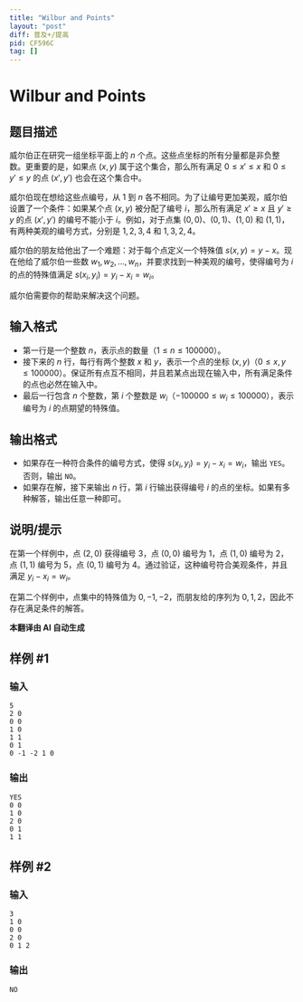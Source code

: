 ```yaml
---
title: "Wilbur and Points"
layout: "post"
diff: 普及+/提高
pid: CF596C
tag: []
---
```


# Wilbur and Points

## 题目描述

威尔伯正在研究一组坐标平面上的 $n$ 个点。这些点坐标的所有分量都是非负整数。更重要的是，如果点 $(x, y)$ 属于这个集合，那么所有满足 $0 \le x' \le x$ 和 $0 \le y' \le y$ 的点 $(x', y')$ 也会在这个集合中。

威尔伯现在想给这些点编号，从 $1$ 到 $n$ 各不相同。为了让编号更加美观，威尔伯设置了一个条件：如果某个点 $(x, y)$ 被分配了编号 $i$，那么所有满足 $x' \ge x$ 且 $y' \ge y$ 的点 $(x', y')$ 的编号不能小于 $i$。例如，对于点集 $(0, 0)$、$(0, 1)$、$(1, 0)$ 和 $(1, 1)$，有两种美观的编号方式，分别是 $1, 2, 3, 4$ 和 $1, 3, 2, 4$。

威尔伯的朋友给他出了一个难题：对于每个点定义一个特殊值 $s(x, y) = y - x$。现在他给了威尔伯一些数 $w_1, w_2, \ldots, w_n$，并要求找到一种美观的编号，使得编号为 $i$ 的点的特殊值满足 $s(x_i, y_i) = y_i - x_i = w_i$。

威尔伯需要你的帮助来解决这个问题。

## 输入格式

- 第一行是一个整数 $n$，表示点的数量（$1 \le n \le 100000$）。
- 接下来的 $n$ 行，每行有两个整数 $x$ 和 $y$，表示一个点的坐标 $(x, y)$（$0 \le x, y \le 100000$）。保证所有点互不相同，并且若某点出现在输入中，所有满足条件的点也必然在输入中。
- 最后一行包含 $n$ 个整数，第 $i$ 个整数是 $w_i$（$-100000 \le w_i \le 100000$），表示编号为 $i$ 的点期望的特殊值。

## 输出格式

- 如果存在一种符合条件的编号方式，使得 $s(x_i, y_i) = y_i - x_i = w_i$，输出 `YES`。否则，输出 `NO`。
- 如果存在解，接下来输出 $n$ 行，第 $i$ 行输出获得编号 $i$ 的点的坐标。如果有多种解答，输出任意一种即可。

## 说明/提示

在第一个样例中，点 $(2, 0)$ 获得编号 $3$，点 $(0, 0)$ 编号为 $1$，点 $(1, 0)$ 编号为 $2$，点 $(1, 1)$ 编号为 $5$，点 $(0, 1)$ 编号为 $4$。通过验证，这种编号符合美观条件，并且满足 $y_i - x_i = w_i$。

在第二个样例中，点集中的特殊值为 $0, -1, -2$，而朋友给的序列为 $0, 1, 2$，因此不存在满足条件的解答。

 **本翻译由 AI 自动生成**

## 样例 #1

### 输入

```
5
2 0
0 0
1 0
1 1
0 1
0 -1 -2 1 0

```

### 输出

```
YES
0 0
1 0
2 0
0 1
1 1

```

## 样例 #2

### 输入

```
3
1 0
0 0
2 0
0 1 2

```

### 输出

```
NO

```

